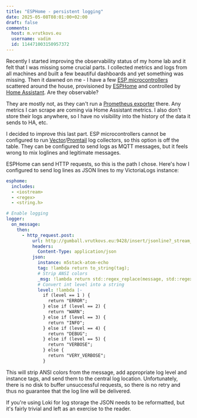 ```yaml
---
title: "ESPHome - persistent logging"
date: 2025-05-08T08:01:00+02:00
draft: false
comments:
  host: m.vrutkovs.eu
  username: vadim
  id: 114471003150957372
---
```

Recently I started improving the observability status of my home lab and it felt that I was missing some crucial parts. I collected metrics and logs from all machines and built a few beautiful dashboards and yet something was missing. Then it dawned on me - I have a few [ESP microcontrollers](https://shop.m5stack.com/products/atom-lite-esp32-development-kit) scattered around the house, provisioned by [ESPHome](https://www.esphome.io/) and controlled by [Home Assistant](https://www.home-assistant.io/). Are they observable?

They are mostly not, as they can't run a [Prometheus exporter](https://prometheus.io/docs/instrumenting/exporters/) there. Any metrics I can scrape are coming via Home Assistant metrics. I also don't store their logs anywhere, so I have no visibility into the history of the data it sends to HA, etc.

I decided to improve this last part. ESP microcontrollers cannot be configured to run [Vector](https://vector.dev/)/[Promtail](https://grafana.com/docs/loki/latest/send-data/promtail/) log collectors, so this option is off the table. They can be configured to send logs as MQTT messages, but it feels wrong to mix loglines and legitimate messages.

ESPHome can send HTTP requests, so this is the path I chose. Here's how I configured to send log lines as JSON lines to my VictoriaLogs instance:
```yaml
esphome:
  includes:
  - <iostream>
  - <regex>
  - <string.h>

# Enable logging
logger:
  on_message:
    then:
      - http_request.post:
          url: http://gumball.vrutkovs.eu:9428/insert/jsonline?_stream_fields=instance,tag,level
          headers:
            Content-Type: application/json
          json:
            instance: m5stack-atom-echo
            tag: !lambda return to_string(tag);
            # Strip ANSI colors
            _msg: !lambda return std::regex_replace(message, std::regex("\x1b\[[0-9;]*m"), "");
            # Convert int level into a string
            level: !lambda |-
              if (level == 1 ) {
                return "ERROR";
              } else if (level == 2) {
                return "WARN";
              } else if (level == 3) {
                return "INFO";
              } else if (level == 4) {
                return "DEBUG";
              } else if (level == 5) {
                return "VERBOSE";
              } else {
                return "VERY_VERBOSE";
              }
```

This will strip ANSI colors from the message, add appropriate log level and instance tags, and send them to the central log location. Unfortunately, there is no disk to buffer unsuccessful requests, so there is no retry and thus no guarantee that the log line will be delivered.

If you're using Loki for log storage the JSON needs to be reformatted, but it's fairly trivial and left as an exercise to the reader.
